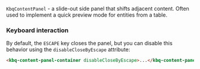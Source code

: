 `KbqContentPanel` - a slide-out side panel that shifts adjacent content. Often used to implement a quick preview mode for entities from a table.

<!-- example(content-panel-overview) -->

### Keyboard interaction

By default, the `ESCAPE` key closes the panel, but you can disable this behavior using the `disableCloseByEscape` attribute:

```html
<kbq-content-panel-container disableCloseByEscape>...</kbq-content-panel-container>
```
